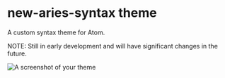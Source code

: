 # new-aries-syntax theme

A custom syntax theme for Atom.

NOTE: Still in early development and will have significant changes in the future.

![A screenshot of your theme](https://f.cloud.github.com/assets/69169/2289498/4c3cb0ec-a009-11e3-8dbd-077ee11741e5.gif)

